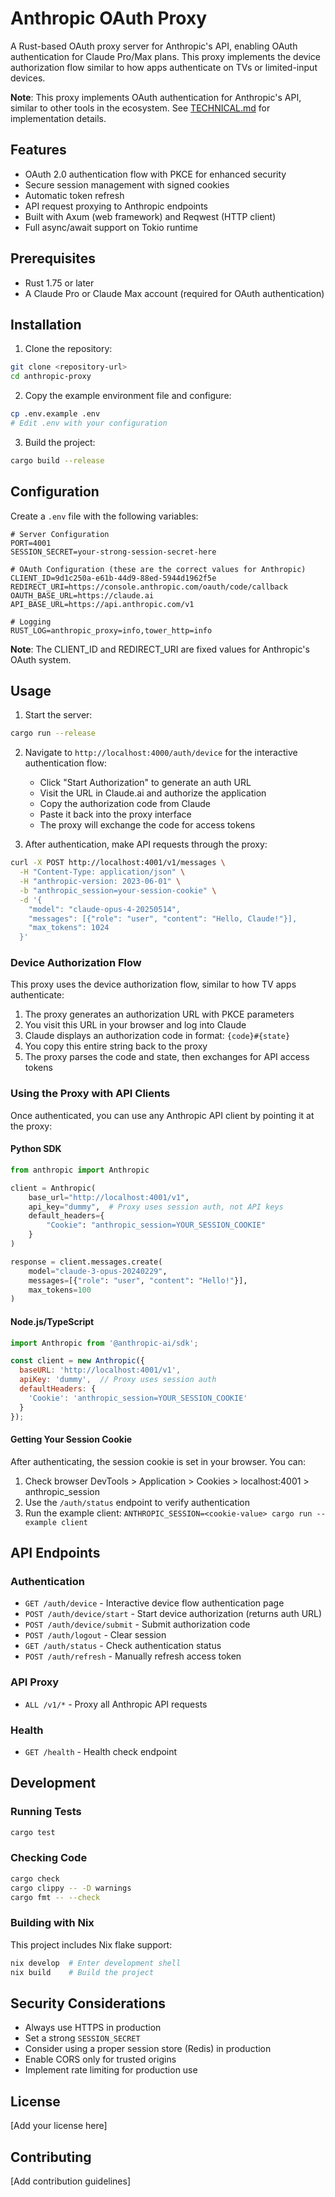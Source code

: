 # Anthropic OAuth Proxy

A Rust-based OAuth proxy server for Anthropic's API, enabling OAuth authentication for Claude Pro/Max plans. This proxy implements the device authorization flow similar to how apps authenticate on TVs or limited-input devices.

**Note**: This proxy implements OAuth authentication for Anthropic's API, similar to other tools in the ecosystem. See [TECHNICAL.md](TECHNICAL.md) for implementation details.

## Features

- OAuth 2.0 authentication flow with PKCE for enhanced security
- Secure session management with signed cookies
- Automatic token refresh
- API request proxying to Anthropic endpoints
- Built with Axum (web framework) and Reqwest (HTTP client)
- Full async/await support on Tokio runtime

## Prerequisites

- Rust 1.75 or later
- A Claude Pro or Claude Max account (required for OAuth authentication)

## Installation

1. Clone the repository:
```bash
git clone <repository-url>
cd anthropic-proxy
```

2. Copy the example environment file and configure:
```bash
cp .env.example .env
# Edit .env with your configuration
```

3. Build the project:
```bash
cargo build --release
```

## Configuration

Create a `.env` file with the following variables:

```env
# Server Configuration
PORT=4001
SESSION_SECRET=your-strong-session-secret-here

# OAuth Configuration (these are the correct values for Anthropic)
CLIENT_ID=9d1c250a-e61b-44d9-88ed-5944d1962f5e
REDIRECT_URI=https://console.anthropic.com/oauth/code/callback
OAUTH_BASE_URL=https://claude.ai
API_BASE_URL=https://api.anthropic.com/v1

# Logging
RUST_LOG=anthropic_proxy=info,tower_http=info
```

**Note**: The CLIENT_ID and REDIRECT_URI are fixed values for Anthropic's OAuth system.

## Usage

1. Start the server:
```bash
cargo run --release
```

2. Navigate to `http://localhost:4000/auth/device` for the interactive authentication flow:
   - Click "Start Authorization" to generate an auth URL
   - Visit the URL in Claude.ai and authorize the application
   - Copy the authorization code from Claude
   - Paste it back into the proxy interface
   - The proxy will exchange the code for access tokens

3. After authentication, make API requests through the proxy:
```bash
curl -X POST http://localhost:4001/v1/messages \
  -H "Content-Type: application/json" \
  -H "anthropic-version: 2023-06-01" \
  -b "anthropic_session=your-session-cookie" \
  -d '{
    "model": "claude-opus-4-20250514",
    "messages": [{"role": "user", "content": "Hello, Claude!"}],
    "max_tokens": 1024
  }'
```


### Device Authorization Flow

This proxy uses the device authorization flow, similar to how TV apps authenticate:
1. The proxy generates an authorization URL with PKCE parameters
2. You visit this URL in your browser and log into Claude
3. Claude displays an authorization code in format: `{code}#{state}`
4. You copy this entire string back to the proxy
5. The proxy parses the code and state, then exchanges for API access tokens

### Using the Proxy with API Clients

Once authenticated, you can use any Anthropic API client by pointing it at the proxy:

#### Python SDK
```python
from anthropic import Anthropic

client = Anthropic(
    base_url="http://localhost:4001/v1",
    api_key="dummy",  # Proxy uses session auth, not API keys
    default_headers={
        "Cookie": "anthropic_session=YOUR_SESSION_COOKIE"
    }
)

response = client.messages.create(
    model="claude-3-opus-20240229",
    messages=[{"role": "user", "content": "Hello!"}],
    max_tokens=100
)
```

#### Node.js/TypeScript
```javascript
import Anthropic from '@anthropic-ai/sdk';

const client = new Anthropic({
  baseURL: 'http://localhost:4001/v1',
  apiKey: 'dummy',  // Proxy uses session auth
  defaultHeaders: {
    'Cookie': 'anthropic_session=YOUR_SESSION_COOKIE'
  }
});
```

#### Getting Your Session Cookie
After authenticating, the session cookie is set in your browser. You can:
1. Check browser DevTools > Application > Cookies > localhost:4001 > anthropic_session
2. Use the `/auth/status` endpoint to verify authentication
3. Run the example client: `ANTHROPIC_SESSION=<cookie-value> cargo run --example client`

## API Endpoints

### Authentication
- `GET /auth/device` - Interactive device flow authentication page
- `POST /auth/device/start` - Start device authorization (returns auth URL)
- `POST /auth/device/submit` - Submit authorization code
- `POST /auth/logout` - Clear session
- `GET /auth/status` - Check authentication status
- `POST /auth/refresh` - Manually refresh access token

### API Proxy
- `ALL /v1/*` - Proxy all Anthropic API requests

### Health
- `GET /health` - Health check endpoint

## Development

### Running Tests
```bash
cargo test
```

### Checking Code
```bash
cargo check
cargo clippy -- -D warnings
cargo fmt -- --check
```

### Building with Nix
This project includes Nix flake support:
```bash
nix develop  # Enter development shell
nix build    # Build the project
```

## Security Considerations

- Always use HTTPS in production
- Set a strong `SESSION_SECRET`
- Consider using a proper session store (Redis) in production
- Enable CORS only for trusted origins
- Implement rate limiting for production use

## License

[Add your license here]

## Contributing

[Add contribution guidelines]